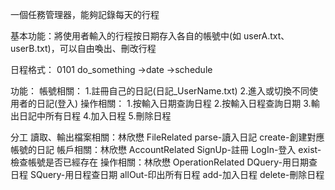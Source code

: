 一個任務管理器，能夠記錄每天的行程

基本功能：將使用者輸入的行程按日期存入各自的帳號中(如 userA.txt、userB.txt)，可以自由喚出、刪改行程

日程格式：
0101    do_something
->date  ->schedule

功能：
帳號相關：
1.註冊自己的日記(日記_UserName.txt)
2.進入或切換不同使用者的日記(登入)
操作相關：
1.按輸入日期查詢日程
2.按輸入日程查詢日期
3.輸出日記中所有日程
4.加入日程
5.刪除日程

分工
    讀取、輸出檔案相關：林欣懋
    FileRelated
        parse-讀入日記
        create-創建對應帳號的日記
    帳戶相關：林欣懋
    AccountRelated
        SignUp-註冊
        LogIn-登入
        exist-檢查帳號是否已經存在
    操作相關：林欣懋
    OperationRelated
        DQuery-用日期查日程
        SQuery-用日程查日期
        allOut-印出所有日程
        add-加入日程
        delete-刪除日程
